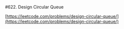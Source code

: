 #622. Design Circular Queue

[https://leetcode.com/problems/design-circular-queue/](https://leetcode.com/problems/design-circular-queue/)
